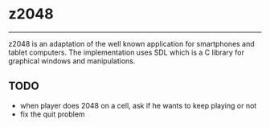 # z2048
-------
z2048 is an adaptation of the well known application for smartphones and tablet computers. The implementation uses SDL which is a C library for graphical windows and manipulations.

## TODO

- when player does 2048 on a cell, ask if he wants to keep playing or not
- fix the quit problem
